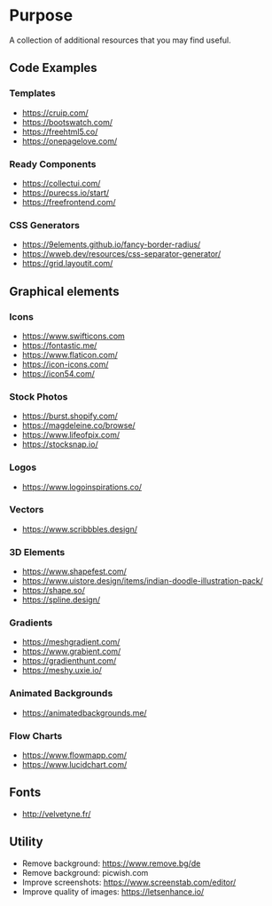 # Purpose

A collection of additional resources that you may find useful.

## Code Examples

### Templates

* https://cruip.com/
* https://bootswatch.com/
* https://freehtml5.co/
* https://onepagelove.com/

### Ready Components

* https://collectui.com/
* https://purecss.io/start/
* https://freefrontend.com/

### CSS Generators

* https://9elements.github.io/fancy-border-radius/
* https://wweb.dev/resources/css-separator-generator/
* https://grid.layoutit.com/

## Graphical elements

### Icons

* https://www.swifticons.com
* https://fontastic.me/
* https://www.flaticon.com/
* https://icon-icons.com/
* https://icon54.com/

### Stock Photos

* https://burst.shopify.com/
* https://magdeleine.co/browse/
* https://www.lifeofpix.com/
* https://stocksnap.io/

### Logos

* https://www.logoinspirations.co/

### Vectors

* https://www.scribbbles.design/

### 3D Elements

* https://www.shapefest.com/
* https://www.uistore.design/items/indian-doodle-illustration-pack/
* https://shape.so/
* https://spline.design/

### Gradients

* https://meshgradient.com/
* https://www.grabient.com/
* https://gradienthunt.com/
* https://meshy.uxie.io/

### Animated Backgrounds

* https://animatedbackgrounds.me/

### Flow Charts

* https://www.flowmapp.com/
* https://www.lucidchart.com/

## Fonts

* http://velvetyne.fr/

## Utility

* Remove background: https://www.remove.bg/de
* Remove background: picwish.com
* Improve screenshots: https://www.screenstab.com/editor/
* Improve quality of images: https://letsenhance.io/
